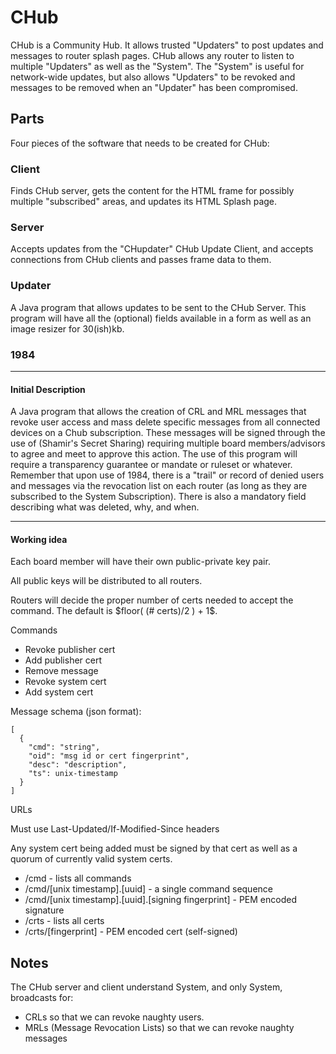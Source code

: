 # CHub

CHub is a Community Hub. It allows trusted "Updaters" to post updates and
messages to router splash pages. CHub allows any router to listen to
multiple "Updaters" as well as the "System".  The "System" is useful for
network-wide updates, but also allows "Updaters" to be revoked and messages
to be removed when an "Updater" has been compromised.

## Parts

Four pieces of the software that needs to be created for CHub:

### Client

Finds CHub server, gets the content for the HTML frame for possibly
multiple "subscribed" areas, and updates its HTML Splash page. 

### Server

Accepts updates from the "CHupdater" CHub Update Client, and accepts
connections from CHub clients and passes frame data to them. 


### Updater

A Java program that allows updates to be sent to the CHub Server. This
program will have all the (optional) fields available in a form as well
as an image resizer for 30(ish)kb.

### 1984

-------

#### Initial Description

A Java program that allows the creation of CRL and MRL messages that
revoke user access and mass delete specific messages from all connected
devices on a Chub subscription. These messages will be signed through the
use of (Shamir's Secret Sharing) requiring multiple board
members/advisors to agree and meet to approve this action. The use of
this program will require a transparency guarantee or mandate or ruleset
or whatever. Remember that upon use of 1984, there is a "trail" or
record of denied users and messages via the revocation list on each
router (as long as they are subscribed to the System Subscription).
There is also a mandatory field describing what was deleted, why, and
when.

-------

#### Working idea

Each board member will have their own public-private key pair.

All public keys will be distributed to all routers.

Routers will decide the proper number of certs needed to accept the command.
The default is $floor( (# certs)/2 ) + 1$.

Commands

* Revoke publisher cert
* Add publisher cert
* Remove message
* Revoke system cert
* Add system cert

Message schema (json format):

    [
      {
        "cmd": "string",
        "oid": "msg id or cert fingerprint",
        "desc": "description",
        "ts": unix-timestamp
      }
    ]

URLs

Must use Last-Updated/If-Modified-Since headers

Any system cert being added must be signed by that cert as well as a quorum
of currently valid system certs.

* /cmd - lists all commands
* /cmd/[unix timestamp].[uuid] - a single command sequence
* /cmd/[unix timestamp].[uuid].[signing fingerprint] - PEM encoded signature
* /crts - lists all certs
* /crts/[fingerprint] - PEM encoded cert (self-signed)

## Notes 

The CHub server and client understand System, and only System, broadcasts
for:

* CRLs so that we can revoke naughty users. 
* MRLs (Message Revocation Lists) so that we can revoke naughty messages

